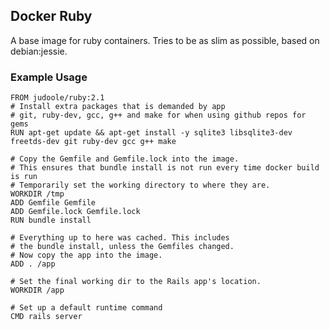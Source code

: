 ## Docker Ruby

A base image for ruby containers. Tries to be as slim as possible, based on debian:jessie.

### Example Usage
    FROM judoole/ruby:2.1
    # Install extra packages that is demanded by app
    # git, ruby-dev, gcc, g++ and make for when using github repos for gems
    RUN apt-get update && apt-get install -y sqlite3 libsqlite3-dev freetds-dev git ruby-dev gcc g++ make

    # Copy the Gemfile and Gemfile.lock into the image.
    # This ensures that bundle install is not run every time docker build is run
    # Temporarily set the working directory to where they are.
    WORKDIR /tmp
    ADD Gemfile Gemfile
    ADD Gemfile.lock Gemfile.lock
    RUN bundle install

    # Everything up to here was cached. This includes
    # the bundle install, unless the Gemfiles changed.
    # Now copy the app into the image.
    ADD . /app

    # Set the final working dir to the Rails app's location.
    WORKDIR /app

    # Set up a default runtime command
    CMD rails server

